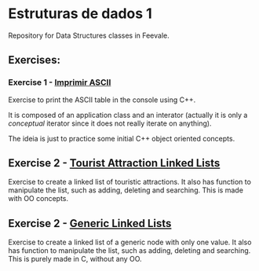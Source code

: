 # Estruturas de dados 1
Repository for Data Structures classes in Feevale. 

## Exercises: 

### Exercise 1 - [Imprimir ASCII](/Imprimir-ASCII)
Exercise to print the ASCII table in the console using C++. 

It is composed of an application class and an interator (actually it is only a *conceptual* iterator since it does not really iterate on anything). 

The ideia is just to practice some initial C++ object oriented concepts. 

## Exercise 2 - [Tourist Attraction Linked Lists](/Tourist-Attractions-List)
Exercise to create a linked list of touristic attractions. It also has function to manipulate the list, such as adding, deleting and searching. This is made with OO concepts. 

## Exercise 2 - [Generic Linked Lists](/Tourist-Attractions-List)
Exercise to create a linked list of a generic node with only one value. It also has function to manipulate the list, such as adding, deleting and searching. This is purely made in C, without any OO. 
